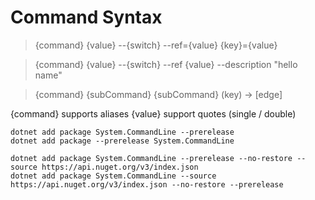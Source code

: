 # Command Syntax


> {command} {value} --{switch} --ref={value} {key}={value}

> {command} {value} --{switch} --ref {value} --description "hello name"

> {command} {subCommand} {subCommand} (key) -> [edge]



{command} supports aliases
{value} support quotes (single / double)


```
dotnet add package System.CommandLine --prerelease
dotnet add package --prerelease System.CommandLine
```

```
dotnet add package System.CommandLine --prerelease --no-restore --source https://api.nuget.org/v3/index.json
dotnet add package System.CommandLine --source https://api.nuget.org/v3/index.json --no-restore --prerelease
```